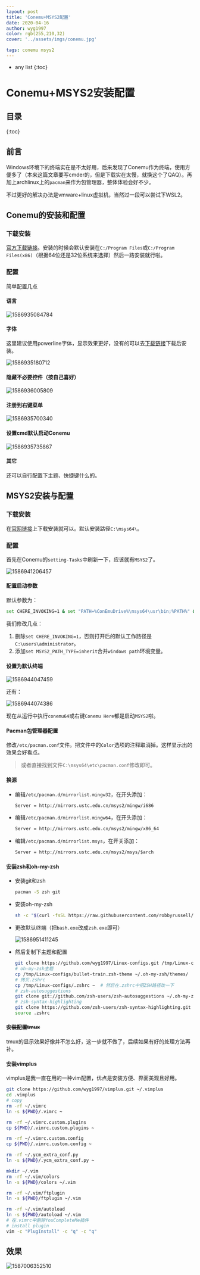 ```yaml
---
layout: post                                                                                                                                                                                                         
title: 'Conemu+MSYS2配置'                                                                                                                                                                                              
date: 2020-04-16                                                                                                                                                                                                     
author: wyg1997                                                                                                                                                                                                      
color: rgb(255,210,32)                                                                                                                                                                                               
cover: '../assets/imgs/conemu.jpg'                                                                                                                                                                                   

tags: conemu msys2                                                                                                                                                                                                     
---
```


* any list
{:toc}

# Conemu+MSYS2安装配置

## 目录

{:toc}

## 前言

Windows环境下的终端实在是不太好用，后来发现了Conemu作为终端，使用方便多了（本来这篇文章要写cmder的，但是下载实在太慢，就换这个了QAQ）。再加上archlinux上的`pacman`来作为包管理器，整体体验会好不少。

不过更好的解决办法是vmware+linux虚拟机，当然过一段可以尝试下WSL2。

## Conemu的安装和配置

### 下载安装

[官方下载链接]( https://conemu.github.io/ )。安装的时候会默认安装在`C:/Program Files`或`C:/Program Files(x86)`（根据64位还是32位系统来选择）然后一路安装就行啦。

### 配置

简单配置几点

#### 语言

![1586935084784](conemu.assets/1586935084784.png)

#### 字体

这里建议使用powerline字体，显示效果更好，没有的可以去[下载链接]( https://github.com/powerline/fonts )下载后安装。

![1586935180712](conemu.assets/1586935180712.png)

#### 隐藏不必要控件（按自己喜好）

![1586936005809](../assets/imgs/conemu/1586936005809.png)

#### 注册到右键菜单

![1586935700340](../assets/imgs/conemu/1586935700340.png)

#### 设置cmd默认启动Conemu

![1586935735867](../assets/imgs/conemu/1586935735867.png)

#### 其它

还可以自行配置下主题、快捷键什么的。

## MSYS2安装与配置

### 下载安装

在[官网链接]( https://www.msys2.org/ )上下载安装就可以。默认安装路径`C:\msys64\`。

### 配置

首先在Conemu的`setting-Tasks`中刷新一下，应该就有`MSYS2`了。

![1586941206457](../assets/imgs/conemu/1586941206457.png)

#### 配置启动参数

默认参数为：

```sh
set CHERE_INVOKING=1 & set "PATH=%ConEmuDrive%\msys64\usr\bin;%PATH%" & %ConEmuBaseDirShort%\conemu-msys2-64.exe -new_console:p %ConEmuDrive%\msys64\usr\bin\bash.exe --login -i -new_console:C:"%ConEmuDrive%\msys64\msys2.ico"
```

我们修改几点：

1. 删除`set CHERE_INVOKING=1`，否则打开后的默认工作路径是` C:\users\administrator `。
2. 添加`set MSYS2_PATH_TYPE=inherit`合并`windows path`环境变量。

#### 设置为默认终端

![1586944047459](../assets/imgs/conemu/1586944047459.png)

还有：

![1586944074386](../assets/imgs/conemu/1586944074386.png)

现在从运行中执行`conemu64`或右键`Conemu Here`都是启动`MSYS2`啦。

#### Pacman包管理器配置

修改`/etc/pacman.conf`文件。把文件中的`Color`选项的注释取消掉。这样显示出的效果会好看点。

> 或者直接找到文件`C:\msys64\etc\pacman.conf`修改即可。

#### 换源

- 编辑`/etc/pacman.d/mirrorlist.mingw32`，在开头添加：

  ```txt
  Server = http://mirrors.ustc.edu.cn/msys2/mingw/i686
  ```

- 编辑`/etc/pacman.d/mirrorlist.mingw64`，在开头添加：

  ```txt
  Server = http://mirrors.ustc.edu.cn/msys2/mingw/x86_64
  ```

- 编辑`/etc/pacman.d/mirrorlist.msys`，在开关添加：

  ```txt
  Server = http://mirrors.ustc.edu.cn/msys2/msys/$arch
  ```

#### 安装zsh和oh-my-zsh

- 安装git和zsh

  ```bash
  pacman -S zsh git
  ```

- 安装oh-my-zsh

  ```bash
  sh -c "$(curl -fsSL https://raw.githubusercontent.com/robbyrussell/oh-my-zsh/master/tools/install.sh)"
  ```

- 更改默认终端（把`bash.exe`改成`zsh.exe`即可）

  ![1586951411245](../assets/imgs/conemu/1586951411245.png)

- 然后复制下主题和配置

  ```zsh
  git clone https://github.com/wyg1997/Linux-configs.git /tmp/Linux-configs
  # oh-my-zsh主题
  cp /tmp/Linux-configs/bullet-train.zsh-theme ~/.oh-my-zsh/themes/
  # 拷贝.zshrc
  cp /tmp/Linux-configs/.zshrc ~  # 然后在.zshrc中把ZSH路径改一下
  # zsh-autosuggestions
  git clone git://github.com/zsh-users/zsh-autosuggestions ~/.oh-my-zsh/plugins/zsh-autosuggestions
  # zsh-syntax-highlighting
  git clone https://github.com/zsh-users/zsh-syntax-highlighting.git ${ZSH_CUSTOM:-~/.oh-my-zsh/custom}/plugins/zsh-syntax-highlighting
  source .zshrc
  ```

#### ~~安装配置tmux~~

tmux的显示效果好像并不怎么好，这一步就不做了，后续如果有好的处理方法再补。

#### 安装vimplus

vimplus是我一直在用的一种vim配置，优点是安装方便、界面美观且好用。

```zsh
git clone https://github.com/wyg1997/vimplus.git ~/.vimplus
cd .vimplus
# copy
rm -rf ~/.vimrc
ln -s ${PWD}/.vimrc ~

rm -rf ~/.vimrc.custom.plugins
cp ${PWD}/.vimrc.custom.plugins ~

rm -rf ~/.vimrc.custom.config
cp ${PWD}/.vimrc.custom.config ~

rm -rf ~/.ycm_extra_conf.py
ln -s ${PWD}/.ycm_extra_conf.py ~

mkdir ~/.vim
rm -rf ~/.vim/colors
ln -s ${PWD}/colors ~/.vim

rm -rf ~/.vim/ftplugin
ln -s ${PWD}/ftplugin ~/.vim

rm -rf ~/.vim/autoload
ln -s ${PWD}/autoload ~/.vim
# 在.vimrc中删除YouCompleteMe插件
# install plugin
vim -c "PlugInstall" -c "q" -c "q"
```

## 效果

![1587006352510](../assets/imgs/conemu/1587006352510.png)

